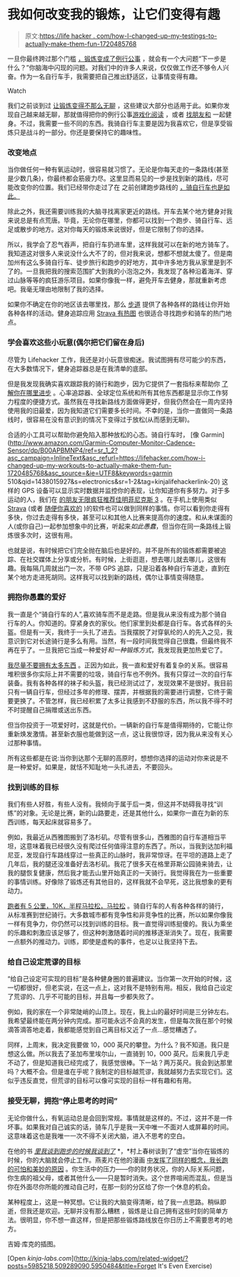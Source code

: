 # 我如何改变我的锻炼，让它们变得有趣

> 原文:[https://life hacker . com/how-I-changed-up-my-testings-to-actually-make-them-fun-1720485768](https://lifehacker.com/how-i-changed-up-my-workouts-to-actually-make-them-fun-1720485768)

一旦你最终跨过那个门槛 [，锻炼变成了例行公事](http://lifehacker.com/how-to-motivate-yourself-into-an-exercise-routine-youll-5950484) ，就会有一个大问题“下一步是什么？”你脑海中闪现的问题。对我们中的许多人来说，仅仅做工作还不够令人兴奋。作为一名自行车手，我需要把自己推出舒适区，让事情变得有趣。

Watch

我们之前谈到过 [让锻炼变得不那么无聊](https://lifehacker.com/how-can-i-make-my-workout-less-boring-1463764118) ，这些建议大部分也适用于此。如果你发现自己越来越无聊，那就值得把你的例行公事[游戏化](http://lifehacker.com/the-psychology-of-gamification-can-apps-keep-you-motiv-1521754385)[阅读](http://lifehacker.com/how-i-tricked-myself-into-loving-my-workout-509289090) ，或者 [找朋友和](http://lifehacker.com/how-can-i-fit-a-workout-into-my-daily-routine-5854874) 一起健身。不过，我需要一些不同的东西。我骑自行车主要是因为我喜欢它，但是享受锻炼只是战斗的一部分。你还是要保持它的趣味性。

### 改变地点

当你做任何一种有氧运动时，很容易就习惯了。无论是你每天走的一条路线(甚至是少数几条)，你最终都会筋疲力尽。这里显而易见的一步是找到新的路线，尽可能改变你的位置。我们已经带你走过了在 之前创建跑步路线的 [，骑自行车也是如此。](https://lifehacker.com/how-to-craft-the-perfect-running-route-1411125120)

除此之外，我还需要训练我的大脑寻找离家更近的路线。开车去某个地方健身对我来说总是有点荒唐。毕竟，无论你在哪里，你都可以找到一个跑步、骑自行车、远足或散步的地方。这对你每天的锻炼来说很好，但是它限制了你的选择。

所以，我学会了忍气吞声，把自行车扔进车里，这样我就可以在新的地方骑车了。我知道这对很多人来说没什么大不了的，但对我来说，想都不想就太傻了。但是南加州有这么多骑自行车、徒步旅行和跑步的好地方，其中许多地方我从家里是到不了的。一旦我把我的搜索范围扩大到我的小泡泡之外，我发现了各种沿着海洋、穿过山脉等等的疯狂游乐项目。如果你像我一样，避免开车去健身，那就重新考虑吧。我毫无理由地限制了我的选择。

如果你不确定在你的地区该去哪里找，那么 [步道](https://www.trails.com/) 提供了各种各样的路线让你开始各种各样的活动。健身追踪应用 [Strava 有热图](http://labs.strava.com/heatmap/#6/-120.90000/38.36000/blue/bike) 也很适合寻找跑步和骑车的热门地点。

### 学会喜欢这些小玩意(偶尔把它们留在身后)

尽管为 Lifehacker 工作，我还是对小玩意很痴迷。我试图拥有尽可能少的东西，在大多数情况下，健身追踪器总是在我清单的底部。

但是我发现我确实喜欢跟踪我的骑行和跑步，因为它提供了一套指标来帮助你 [了解你在哪里进步](https://lifehacker.com/how-to-make-the-most-of-your-fitness-tracker-without-f-5994256) 。心率追踪器、全球定位系统和所有其他东西都是显示你工作努力程度的便捷方式。虽然我在寻找新路线方面做得更好，但我仍然会在一周内坚持使用我的旧最爱，因为我知道它们需要多长时间。不幸的是，当你一直做同一条路线时，很容易在没有意识到的情况下变得过于放松(从而感到无聊)。

合适的小工具可以帮助你避免陷入那种放松的心态。骑自行车时， [像 Garmin](http://www.amazon.com/Garmin-Computer-Monitor-Cadence-Sensor/dp/B00APBMNP4/ref=sr_1_2?asc_campaign=InlineText&asc_refurl=https://lifehacker.com/how-i-changed-up-my-workouts-to-actually-make-them-fun-1720485768&asc_source=&ie=UTF8&keywords=garmin 510&qid=1438015927&s=electronics&sr=1-2&tag=kinjalifehackerlink-20) 这样的 GPS 设备可以显示实时数据并监控你的表现，让你知道你有多努力。对于多运动的人，我们在 [的朋友无限疯狂推荐佳明菲尼克斯 3](http://indefinitelywild.gizmodo.com/garmin-fenix-3-watch-review-the-smartwatch-for-outdoor-1697418455) 。在手机上使用类似 [Strava](https://www.strava.com) (或者 [随便你喜欢的](http://lifehacker.com/the-best-fitness-tracking-apps-for-every-type-of-exerci-1482693352) )的软件也可以做到同样的事情。你可以看到你走得有多快，你过去走得有多快，甚至可以和其他人比赛来提高你的速度。和从未谋面的人(或你自己)一起参加想象中的比赛，听起来*如此愚蠢*，但当你在同一条路线上锻炼很多次时，这很有用。

也就是说，有时候把它们完全抛在脑后也是好的。并不是所有的锻炼都需要被追踪、在社交媒体上分享或分析。有时候，上街逛逛，想去哪儿就去哪儿，这很有趣。我每隔几周就出门一次，不带 GPS 追踪，只是沿着各种自行车道走，直到在某个地方走进死胡同。这样我可以找到新的路线，偶尔让事情变得随意。

### 拥抱你愚蠢的爱好

我一直是个“骑自行车的人”,喜欢骑车而不是走路。但是我从来没有成为那个骑自行车的人。你知道的。穿紧身衣的家伙。他们家里到处都是自行车。各式各样的头盔。但是有一天，我终于一头扎了进去。当我摆脱了对穿氨纶的人的先入之见，我意识到它对长途骑行是多么有用。当然，有一段时间我觉得自己很蠢，但最终我不再在乎了。一旦我把它当成一种爱好*和一种锻炼方式*，我发现我更加热爱它了。

[我尽量不要拥有太多东西](https://lifehacker.com/what-ive-learned-from-moving-three-times-and-trashing-e-1710510176) 。正因为如此，我一直和爱好有着复杂的关系。很容易堆积很多你实际上并不需要的垃圾，骑自行车也不例外。我有只穿过一次的自行车装备。我有各种各样的袜子和头盔，我已经测试过了，发现效果不是很好。我目前只有一辆自行车，但经过多年的修理、摆弄，并根据我的需要进行调整，它终于需要更换了。不管怎样，我已经积累了太多让我感到不舒服的东西，所以我不得不时不时提醒自己捐赠或送出东西。

但当你投资于一项爱好时，这就是代价。一辆新的自行车是值得期待的，它能让你重新焕发激情。甚至新衣服也能做到这一点，这让我很惊讶，因为我从来没有关心过那种事情。

所有这些都是在说:当你到达那个无聊的高原时，想想你选择的运动对你来说是不是一种爱好。如果是，就恬不知耻地一头扎进去，不要回头。

### 找到训练的目标

我们有些人好胜，有些人没有。我倾向于属于后一类，但这并不妨碍我寻找“训练”的对象。无论是比赛，新的山路要走，还是其他什么，如果你一直在为新的东西训练，每天起床就容易多了。

例如，我最近从西雅图搬到了洛杉矶。尽管有很多山，西雅图的自行车道相当平坦，这意味着我已经很久没有爬过任何值得注意的东西了。所以，当我到达加利福尼亚，发现自行车路线穿过一些真正的山脉时，我非常惊讶。在平坦的道路上走了几年后，我的腿还没准备好去洛杉矶。我花了很多天在格里菲斯公园骑来骑去，让我的腿恢复健康，然后我才能去山里开始真正的一天骑行。我觉得我在为一些重要的事情训练。好像除了锻炼还有其他目的，这样我就不会早死，这比我想象的更有动力。

[跑者有 5 公里，10K，半程马拉松，马拉松](https://lifehacker.com/a-road-map-for-taking-your-running-to-the-next-level-1719785814) 。骑自行车的人有各种各样的骑行，从标准赛到世纪骑行。大多数城市都有竞争性和非竞争性的比赛，所以如果你像我一样有竞争力，你仍然可以找到训练的目标。我一直觉得训练挺傻的。我认为乘坐的乐趣和刺激应该足够了，但这种刺激随着时间的推移逐渐消失了。现在，我需要一点额外的推动力。训练，即使是虚构的事件，也足以让我坚持下去。

### 给自己设定荒谬的目标

“给自己设定可实现的目标”是各种健身圈的普遍建议。当你第一次开始的时候，这一切都很好，但老实说，在这一点上，这对我不是特别有用。相反，我给自己设定了荒谬的、几乎不可能的目标，并且每一步都失败了。

例如，我的家在一个非常陡峭的山顶上。现在，我上山的最好时间是三分钟左右。我希望最终能在两分钟内完成。那可能永远不会真的发生，但是每次我在那个时候滴答滴答地走着，我都能感觉到自己离目标又近了一点...感觉糟透了。

同样，上周末，我决定我要做 10，000 英尺的攀登。为什么？我不知道。我只是想这么做。所以我去了圣加布里埃尔山，一直骑到 10，000 英尺。后来我几乎走不动了，但是知道我已经完成了，我感觉很棒。下一站？两万英尺。我会到达那里吗？大概不会。但是谁在乎呢？我制定的目标越荒谬，我就越努力去实现它们。这似乎违反直觉，但荒谬的目标可以像可实现的目标一样有趣和有用。

### 接受无聊，拥抱“停止思考的时间”

无论你做什么，有氧运动总是会回到常规。事情就是这样的。不过，这并不是一件坏事。如果我对自己诚实的话，骑车几乎是我一天中唯一不面对人或屏幕的时间。这意味着这也是我唯一一次不得不关闭大脑，进入不思考的空白。

在他的书 [*里我谈到跑步的时候我谈到了*](http://www.amazon.com/What-About-Running-Vintage-International/dp/0307389839?asc_campaign=InlineText&asc_refurl=https://lifehacker.com/how-i-changed-up-my-workouts-to-actually-make-them-fun-1720485768&asc_source=&tag=kinjalifehackerlink-20) *，*村上春树谈到了“虚空”当你在锻炼的时候，你的大脑就会停止工作。燕麦片在他的漫画 [中发挥了同样的概念，我长跑的可怕和美妙的原因](http://theoatmeal.com/comics/running6) 。你生活中的压力——你的财务状况，你的人际关系问题，你生病的祖父母，或者其他什么——只是暂时消失。这个世界喧闹而混乱，但是当你在外面尽你所能的推动自己时，在那一刻的分区给了你一个休息的机会。

某种程度上，这是一种冥想。它让我的大脑变得清晰，给了我一点思路。稍纵即逝，但我还是欢迎。无聊并没有那么糟糕 ，锻炼是让自己拥有这些时刻的简单方法。很明显，你不想一直这样，但是把那些锻炼路线放在你日历上不需要思考的地方。

吉姆·库克的插图。

[Open *kinja-labs.com*](http://kinja-labs.com/related-widget/?posts=5985218,509289090,5950484&title=Forget It's Even Exercise)